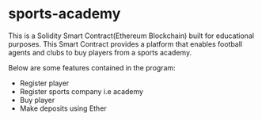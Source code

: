 # sports-academy

This is a Solidity Smart Contract(Ethereum Blockchain) built for educational purposes.
This Smart Contract provides a platform that enables football agents and clubs to buy players from a sports academy.

Below are some features contained in the program:

- Register player
- Register sports company i.e academy
- Buy player
- Make deposits using Ether
